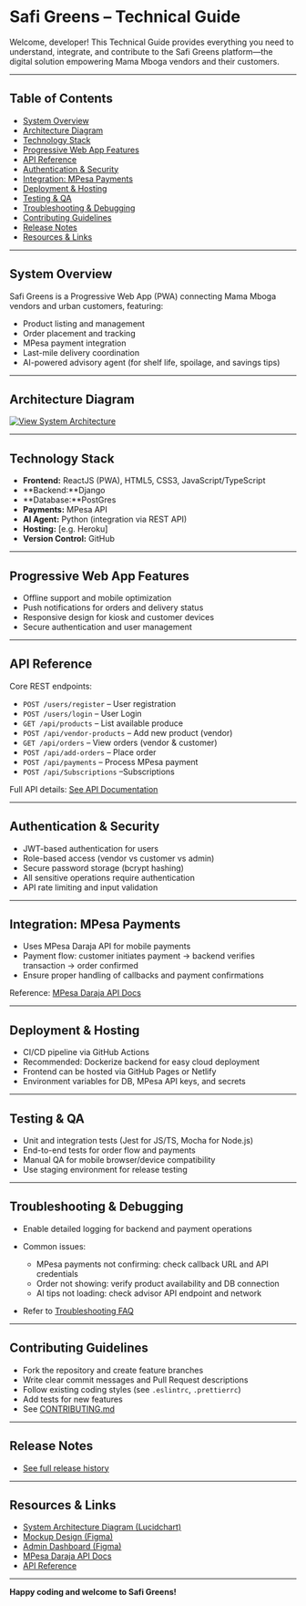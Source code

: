# Safi Greens – Technical Guide

Welcome, developer! This Technical Guide provides everything you need to understand, integrate, and contribute to the Safi Greens platform—the digital solution empowering Mama Mboga vendors and their customers.

---

## Table of Contents

- [System Overview](#system-overview)
- [Architecture Diagram](#architecture-diagram)
- [Technology Stack](#technology-stack)
- [Progressive Web App Features](#progressive-web-app-features)
- [API Reference](#api-reference)
- [Authentication & Security](#authentication--security)
- [Integration: MPesa Payments](#integration-mpesa-payments)
- [Deployment & Hosting](#deployment--hosting)
- [Testing & QA](#testing--qa)
- [Troubleshooting & Debugging](#troubleshooting--debugging)
- [Contributing Guidelines](#contributing-guidelines)
- [Release Notes](#release-notes)
- [Resources & Links](#resources--links)

---

## System Overview

Safi Greens is a Progressive Web App (PWA) connecting Mama Mboga vendors and urban customers, featuring:

- Product listing and management
- Order placement and tracking
- MPesa payment integration
- Last-mile delivery coordination
- AI-powered advisory agent (for shelf life, spoilage, and savings tips)

---

## Architecture Diagram

[![View System Architecture](assets/Safi-Greens-System-Architecture-Diagram-1.png)](https://lucid.app/lucidchart/7263de22-187a-420f-a047-80f08c20bb45/edit?referringApp=slack&invitationId=inv_64dcd694-e37b-43ba-a2c7-c936a39d5e59&page=0_0#)

---

## Technology Stack

- **Frontend:** ReactJS (PWA), HTML5, CSS3, JavaScript/TypeScript
- **Backend:**Django
- **Database:**PostGres
- **Payments:** MPesa API
- **AI Agent:** Python (integration via REST API)
- **Hosting:** [e.g. Heroku]
- **Version Control:** GitHub

---

## Progressive Web App Features

- Offline support and mobile optimization
- Push notifications for orders and delivery status
- Responsive design for kiosk and customer devices
- Secure authentication and user management

---

## API Reference

Core REST endpoints:

- `POST /users/register` – User registration
- `POST /users/login` – User Login
- `GET /api/products` – List available produce
- `POST /api/vendor-products` – Add new product (vendor)
- `GET /api/orders` – View orders (vendor & customer)
- `POST /api/add-orders` – Place order
- `POST /api/payments` – Process MPesa payment
- `POST /api/Subscriptions` –Subscriptions

Full API details: [See API Documentation](docs/API_REFERENCE.md)

---

## Authentication & Security

- JWT-based authentication for users
- Role-based access (vendor vs customer vs admin)
- Secure password storage (bcrypt hashing)
- All sensitive operations require authentication
- API rate limiting and input validation

---

## Integration: MPesa Payments

- Uses MPesa Daraja API for mobile payments
- Payment flow: customer initiates payment → backend verifies transaction → order confirmed
- Ensure proper handling of callbacks and payment confirmations

Reference: [MPesa Daraja API Docs](https://developer.safaricom.co.ke/daraja/apis/post/safaricom-safaricom)

---

## Deployment & Hosting

- CI/CD pipeline via GitHub Actions
- Recommended: Dockerize backend for easy cloud deployment
- Frontend can be hosted via GitHub Pages or Netlify
- Environment variables for DB, MPesa API keys, and secrets

---

## Testing & QA

- Unit and integration tests (Jest for JS/TS, Mocha for Node.js)
- End-to-end tests for order flow and payments
- Manual QA for mobile browser/device compatibility
- Use staging environment for release testing

---

## Troubleshooting & Debugging

- Enable detailed logging for backend and payment operations
- Common issues:

  - MPesa payments not confirming: check callback URL and API credentials
  - Order not showing: verify product availability and DB connection
  - AI tips not loading: check advisor API endpoint and network

- Refer to [Troubleshooting FAQ](docs/FAQ.md#troubleshooting)

---

## Contributing Guidelines

- Fork the repository and create feature branches
- Write clear commit messages and Pull Request descriptions
- Follow existing coding styles (see `.eslintrc`, `.prettierrc`)
- Add tests for new features
- See [CONTRIBUTING.md](docs/CONTRIBUTING.md)

---

## Release Notes

- [See full release history](docs/RELEASE_NOTES.md)

---

## Resources & Links

- [System Architecture Diagram (Lucidchart)](https://lucid.app/lucidchart/7263de22-187a-420f-a047-80f08c20bb45/edit?referringApp=slack&invitationId=inv_64dcd694-e37b-43ba-a2c7-c936a39d5e59&page=0_0#)
- [Mockup Design (Figma)](https://www.figma.com/design/neV9t33HSy5WE2IHlVgwNH/Big_Minds-Design?node-id=424-128&p=f&t=IB79oess1v2oQCRu-0)
- [Admin Dashboard (Figma)](https://www.figma.com/design/aS7x1NNWoTxKNRX7Oj2K0G/Admin-Safi?node-id=0-1&p=f&t=rEuVmzaAGaTkMwlM-0)
- [MPesa Daraja API Docs](https://developer.safaricom.co.ke/daraja/apis/post/safaricom-safaricom)
- [API Reference](docs/API_REFERENCE.md)

---

**Happy coding and welcome to Safi Greens!**
